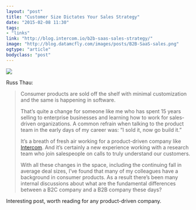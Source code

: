 ```yaml
---
layout: "post"
title: "Customer Size Dictates Your Sales Strategy"
date: "2015-02-08 11:30"
tags: 
- "links"
link: "http://blog.intercom.io/b2b-saas-sales-strategy/"
image: "http://blog.datamcfly.com/images/posts/B2B-SaaS-sales.png"
ogtype: "article"
bodyclass: "post"
---
```


<div class="box-wrap"><div class="box">
	<img src="http://blog.datamcfly.com/images/posts/B2B-SaaS-sales.png" />
</div></div>


Russ Thau:

> Consumer products are sold off the shelf with minimal customization and the same is happening in software.
> 
> That’s quite a change for someone like me who has spent 15 years selling to enterprise businesses and learning how to work for sales-driven organizations. A common refrain when talking to the product team in the early days of my career was: “I sold it, now go build it.”
> 
> It’s a breath of fresh air working for a product-driven company like [Intercom](https://www.intercom.io/). And it’s certainly a new experience working with a research team who join salespeople on calls to truly understand our customers.
> 
> With all these changes in the space, including the continuing fall in average deal sizes, I’ve found that many of my colleagues have a background in consumer products. As a result there’s been many internal discussions about what are the fundamental differences between a B2C company and a B2B company these days?

Interesting post, worth reading for any product-driven company.